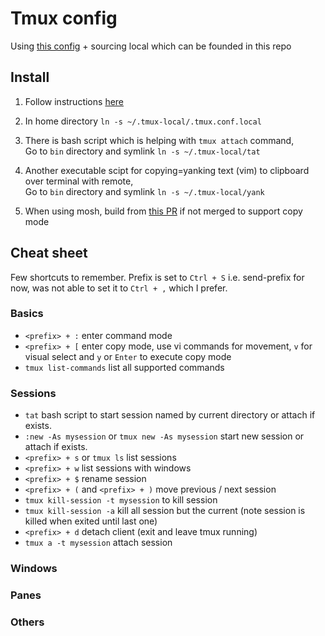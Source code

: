 # Tmux config

Using [this config](https://github.com/gpakosz/.tmux/) + sourcing local which can be founded in this repo

## Install

1. Follow instructions [here](https://github.com/gpakosz/.tmux/)

1. In home directory `ln -s ~/.tmux-local/.tmux.conf.local`

1. There is bash script which is helping with `tmux attach` command,   
Go to `bin` directory and symlink `ln -s ~/.tmux-local/tat` 

1. Another executable scipt for copying=yanking text (vim) to clipboard over terminal with remote,   
Go to `bin` directory and symlink `ln -s ~/.tmux-local/yank` 

1. When using mosh, build from [this PR](https://github.com/mobile-shell/mosh/pull/1104) if not merged to support copy mode 

## Cheat sheet

Few shortcuts to remember. Prefix is set to `Ctrl + S` i.e. send-prefix for now, was not able to set it to `Ctrl + ,` which I prefer.

### Basics

- `<prefix> + :` enter command mode
- `<prefix> + [` enter copy mode, use vi commands for movement, `v` for visual select and `y` or `Enter` to execute copy mode
- `tmux list-commands` list all supported commands

### Sessions

- `tat` bash script to start session named by current directory or attach if exists. 
- `:new -As mysession` or `tmux new -As mysession` start new session or attach if exists. 
- `<prefix> + s` or `tmux ls` list sessions
- `<prefix> + w` list sessions with windows
- `<prefix> + $` rename session 
- `<prefix> + (` and `<prefix> + )` move previous / next session
- `tmux kill-session -t mysession` to kill session
- `tmux kill-session -a` kill all session but the current (note session is killed when exited until last one)
- `<prefix> + d` detach client (exit and leave tmux running)
- `tmux a -t mysession` attach session

### Windows

### Panes

### Others
